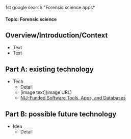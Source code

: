 1st google search "Forensic science apps*
#### Topic: **Forensic science**


## Overview/Introduction/Context
* Text
* Text

## Part A: existing technology
* Tech
  * Detail
  * [image text](image URL)
  * [NIJ-Funded Software Tools, Apps, and Databases](https://nij.ojp.gov/library/nij-funded-software-tools-apps-and-databases)

## Part B: possible future technology
* Idea
  * Detail

